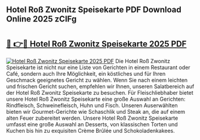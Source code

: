 ## Hotel Roß Zwonitz Speisekarte PDF Download Online 2025 zCIFg

# <h2><a href="http://gc8rf7.nevu.top/?p=Hotel+Ro%c3%9f+Zwonitz+Speisekarte">🔗 👉🔴 Hotel Roß Zwonitz Speisekarte 2025 PDF</a></h2>

[![Hotel Roß Zwonitz Speisekarte 2025 PDF](https://i.imgur.com/dBaPXMq.png)](http://gc8rf7.nevu.top/?p=Hotel+Ro%c3%9f+Zwonitz+Speisekarte)
Die Hotel Roß Zwonitz Speisekarte ist nicht nur eine Liste von Gerichten in einem Restaurant oder Café, sondern auch Ihre Möglichkeit, ein köstliches und für Ihren Geschmack geeignetes Gericht zu wählen. Wenn Sie nach einem leichten und frischen Gericht suchen, empfehlen wir Ihnen, unseren Salatbereich auf der Hotel Roß Zwonitz Speisekarte zu besuchen. Für Fleischliebhaber bietet unsere Hotel Roß Zwonitz Speisekarte eine große Auswahl an Gerichten: Rindfleisch, Schweinefleisch, Huhn und Fisch. Unseren Auserwählten bieten wir Gourmet-Gerichte wie Schaschlik und Steak an, die auf einem alten Feuer zubereitet werden. Unsere Hotel Roß Zwonitz Speisekarte umfasst eine große Auswahl an Desserts, von klassischen Torten und Kuchen bis hin zu exquisiten Crème Brûlée und Schokoladenkakees.
